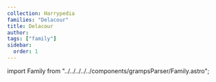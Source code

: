 ```yaml
---
collection: Harrypedia
families: "Delacour"
title: Delacour
author: 
tags: ["family"]
sidebar:
  order: 1
---
```

import Family from "../../../../../components/grampsParser/Family.astro";

<Family surn={frontmatter.surn} />

